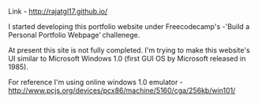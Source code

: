 Link - http://rajatgl17.github.io/

I started developing this portfolio website under Freecodecamp's -'Build a Personal Portfolio Webpage' challenege.

At present this site is not fully completed. I'm trying to make this website's UI similar to Microsoft Windows 1.0 (first GUI OS by Microsoft released in 1985).

For reference I'm using online windows 1.0 emulator - http://www.pcjs.org/devices/pcx86/machine/5160/cga/256kb/win101/
